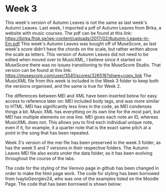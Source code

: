 # Week 3
This week's version of Autumn Leaves is not the same as last week's Autumn Leaves. Last week, I imported a pdf of Autumn Leaves from Birka, a website with music courses. The pdf can be found at this link: 
https://birka.fhsk.se/wp-content/uploads/2017/02/Autumn-Leaves-in-Em.pdf
This week's Autumn Leaves was bought off of MuseScore, as last week's score didn't have the chords on the scale, but rather written above the scale as letters. This version of Autumn Leaves did not need to be edited when moved over to MusicXML, I believe since it started on MuseScore there was no issues transitioning to the MuseScore Studio. That version can be found at this link:
https://musescore.com/user/3541/scores/326516?share=copy_link
The MusicXML file from this week is included in the Week 3 folder to keep both the versions organised, and the same is true for Week 2.

The differences between MEI and XML have been inserted below for easy access to reference later on:
MEI included body tags, and was more similar to HTML. MEI has significantly less lines in the code, as MEI condenses things a bit. Music XML has everything on its own line for the most part, but MEI has multiple elements on one line. MEI gives each note an ID, whereas MusicXML does not. This allows you to find each individual unique note, even if it, for example, it a quarter note that is the exact same pitch at a point in the song that has been repeated.

Week 3's version of the mei file has been preserved in the week 3 folder, as has the week 5 and 7 versions in their respective folders. The Autumn Leaves MEI file also exists under the data folder, as it has been evolving throughout the course of the labs.

The code for the styling of the Verovio page in github has been changed in order to make the html page work. The code for styling has been borrowed from IvayloGeorgiev24, who was one of the examples listed on the Moodle Page. The code that has been borrowed is shown below:

